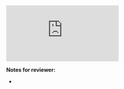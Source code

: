 <!-- Change the ## to your pull request number -->
![Coverage Badge](https://img.shields.io/endpoint?url=https://gist.githubusercontent.com/Achronus/fe21db75a7f7cf44362c0f4f5e3af670/raw/rl_atari_games__pull_##.json)

**Notes for reviewer:**

*
